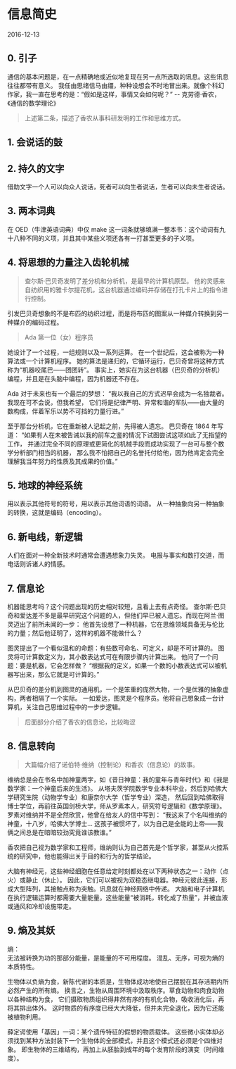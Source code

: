 # 信息简史
2016-12-13


## 0. 引子
通信的基本问题是，在一点精确地或近似地复现在另一点所选取的讯息。这些讯息往往都带有意义。
我任由思绪信马由缰，种种设想会不时地冒出来。就像个科幻作家，我一直在思考的是：“假如是这样，事情又会如何呢？”
    -- 克劳德·香农，《通信的数学理论》

> 上述第二条，描述了香农从事科研发明的工作和思维方式。


## 1. 会说话的鼓


## 2. 持久的文字
借助文字一个人可以向众人说话，死者可以向生者说话，生者可以向未生者说话。


## 3. 两本词典
在 OED（牛津英语词典）中仅 make 这一词条就够填满一整本书：这个动词有九十八种不同的义项，并且其中某些义项还各有一打甚至更多的子义项。


## 4. 将思想的力量注入齿轮机械
> 查尔斯·巴贝奇发明了差分机和分析机，是最早的计算机原型。
> 他的灵感来自纺织用的雅卡尔提花机，这台机器通过编码并存储在打孔卡片上的指令进行控制。

引发巴贝奇想象的不是布匹的纺织过程，而是将布匹的图案从一种媒介转换到另一种媒介的编码过程。

> Ada 第一位（女）程序员

她设计了一个过程，一组规则以及一系列运算。
在一个世纪后，这会被称为一种算法或一个计算机程序。
她的算法是递归的，它循环运行，巴贝奇曾将这种方式称为“机器咬尾巴——团团转”。
事实上，她实在为这台机器（巴贝奇的分析机）编程，并且是在头脑中编程，因为机器还不存在。

Ada 对于未来也有一个最后的梦想：
“我以我自己的方式迟早会成为一名独裁者。我现在可不会说，但我希望，
它们将是纪律严明、异常和谐的军队——由大量的数构成，伴着军乐以势不可挡的力量行进。”

至于那台分析机，它在重新被人记起之前，先得被人遗忘。
巴贝奇在 1864 年写道：
“如果有人在未被告诫以我的前车之鉴的情况下试图尝试这项如此了无指望的工作，
并通过完全不同的原理或更简化的机械手段而成功实现了一台可与整个数学分析部门相当的机器，
那么我不怕把自己的名誉托付给他，因为他肯定会完全理解我当年努力的性质及其成果的价值。”


## 5. 地球的神经系统
用以表示其他符号的符号，用以表示其他词语的词语。
从一种抽象向另一种抽象的转换，这就是编码（encoding）。


## 6. 新电线，新逻辑
人们在面对一种全新技术时通常会遭遇想象力失灵。
电报与事实和数打交道，而电话则诉诸人的情感。


## 7. 信息论
机器能思考吗？这个问题出现的历史相对较短，且看上去有点奇怪。
查尔斯·巴贝奇和爱达差不多是最早研究这个问题的人，但他们早已被人遗忘。而现在阿兰·图灵迈出了前所未闻的一步：
他首先设想了一种机器，它在思维领域具备无与伦比的力量；然后他证明了，这样的机器不能做什么？

图灵提出了一个看似温和的命题：有些数可命名、可定义，却是不可计算的。
图灵将可计算数定义为，其小数表达式可在有限步骤内计算出来。
他问了一个问题：要是机器，它会怎样做？
“根据我的定义，如果一个数的小数表达式可以被机器写出来，那么它就是可计算的。”

从巴贝奇的差分机到图灵的通用机，一个是笨重的庞然大物，一个是优雅的抽象虚构，两者相隔了一个实际。
一如爱达，图灵是个程序员。他将自己想象成一台计算机，关注自己思维过程中的一步步逻辑。

> 后面部分介绍了香农的信息论，比较晦涩


## 8. 信息转向
> 大篇幅介绍了诺伯特·维纳（控制论）和香农（信息论）的故事。

维纳总是会在书名中加神童两字，如《昔日神童：我的童年与青年时代》和《我是数学家：一个神童后来的生活》。
从塔夫茨学院数学专业本科毕业，然后到哈佛大学研究生院（动物学专业）和康奈尔大学（哲学专业）深造，
然后回到哈佛取得博士学位，再前往英国剑桥大学，师从罗素本人，研究符号逻辑和《数学原理》。
罗素对维纳并不是全然欣赏，他曾在给友人的信中写到：
“我这来了个名叫维纳的神童，十八岁，哈佛大学博士...
这孩子被惯坏了，以为自己是全能的上帝——我俩之间总是在暗暗较劲究竟谁该教谁。”

香农把自己视为数学家和工程师，维纳则认为自己首先是个哲学家，甚至从火控系统的研究中，他也能得出关于目的和行为的哲学结论。

大脑有神经元，这些神经细胞在任意给定时刻都处在以下两种状态之一：动作（点火）或静止（休止）。
因此，它们可以被视为双稳态继电器。神经元彼此连接，形成大型阵列，其接触点称为突触。讯息就在神经网络中传递。
大脑和电子计算机在执行逻辑运算时都需要大量能量。这些能量“被消耗，转化成了热量”，并被血液或通风和冷却设施带走。


## 9. 熵及其妖
熵：  
无法被转换为功的那部分能量，是能量的不可用程度。
混乱、无序，可视为熵的本质特性。

生物体以负熵为食，新陈代谢的本质是，生物体成功地使自己摆脱在其存活期内所必然产生的所有熵。
换言之，生物从周围环境中汲取秩序。草食动物和肉食动物以各种结构为食，
它们摄取物质组织得井然有序的有机化合物，吸收消化后，再将其排出体外。
这时物质的有序度已经大大降低，但并未完全退化，因为它还能被植物利用。

薛定谔使用「基因」一词：某个遗传特征的假想的物质载体。
这些微小实体却必须找到某种方法封装下一个生物体的全部模式，并且这个模式还必须是个四维对象。
即生物体的三维结构，再加上从胚胎到成年的每个发育阶段的演变（时间维度）。
